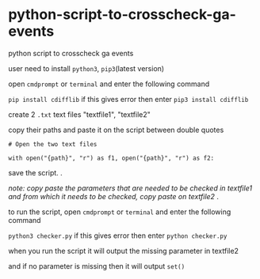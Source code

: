 # python-script-to-crosscheck-ga-events
python script to crosscheck ga events


user need to install `python3`, `pip3`(latest version)


open `cmdprompt` or `terminal` and enter the following command 

`pip install cdifflib` if this gives error then enter `pip3 install cdifflib`


create 2 `.txt` text files "textfile1", "textfile2"

copy their paths and paste it on the script between double quotes


`# Open the two text files`

`with open("{path}", "r") as f1, open("{path}", "r") as f2:`

 save the script.
 .
 
 *note: copy paste the parameters that are needed to be checked in textfile1 and from which it needs to be checked, copy paste on textfile2*
.

to run the script, open `cmdprompt` or `terminal` and enter the following command

`python3 checker.py` if this gives error then enter `python checker.py`


when you run the script it will output the missing parameter in textfile2 

and if no parameter is missing then it will output `set()`
